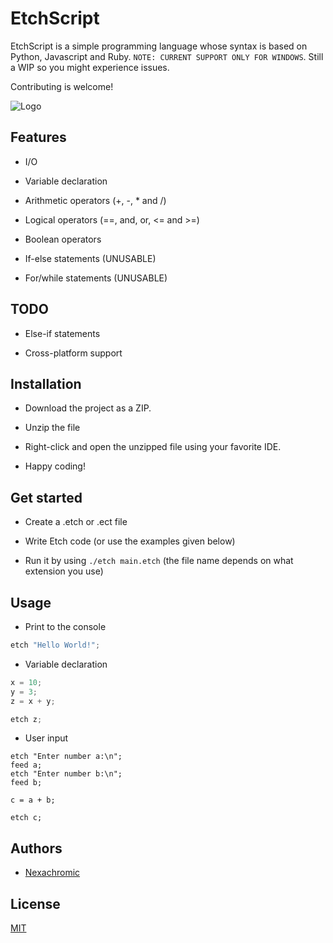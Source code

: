 
# EtchScript 

EtchScript is a simple programming language whose syntax is based on Python, Javascript and Ruby.
`NOTE: CURRENT SUPPORT ONLY FOR WINDOWS`. Still a WIP so you might experience issues.

Contributing is welcome!





![Logo](https://i.postimg.cc/pdL4v5VS/Etch-Script.png)


## Features

- I/O

- Variable declaration

- Arithmetic operators (+, -, * and /)

- Logical operators (==, and, or, <= and >=)

- Boolean operators

- If-else statements (UNUSABLE)

- For/while statements (UNUSABLE)


## TODO

- Else-if statements

- Cross-platform support





## Installation

- Download the project as a ZIP.

- Unzip the file

- Right-click and open the unzipped file using your favorite IDE.

- Happy coding!
    

## Get started

- Create a .etch or .ect file

- Write Etch code (or use the examples given below)

- Run it by using `./etch main.etch` (the file name depends on what extension you use)

## Usage

- Print to the console
```py
etch "Hello World!";
```

- Variable declaration
```py
x = 10;
y = 3;
z = x + y;

etch z;
```

- User input

```
etch "Enter number a:\n";
feed a;
etch "Enter number b:\n";
feed b;

c = a + b;

etch c;
```




## Authors

- [Nexachromic](https://www.github.com/Nexachromic)


## License

[MIT](https://choosealicense.com/licenses/mit/)

